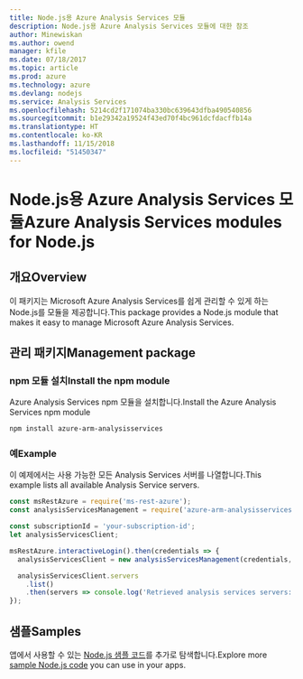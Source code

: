 ```yaml
---
title: Node.js용 Azure Analysis Services 모듈
description: Node.js용 Azure Analysis Services 모듈에 대한 참조
author: Minewiskan
ms.author: owend
manager: kfile
ms.date: 07/18/2017
ms.topic: article
ms.prod: azure
ms.technology: azure
ms.devlang: nodejs
ms.service: Analysis Services
ms.openlocfilehash: 5214cd2f171074ba330bc639643dfba490540856
ms.sourcegitcommit: b1e29342a19524f43ed70f4bc961dcfdacffb14a
ms.translationtype: HT
ms.contentlocale: ko-KR
ms.lasthandoff: 11/15/2018
ms.locfileid: "51450347"
---
```

# <a name="azure-analysis-services-modules-for-nodejs"></a><span data-ttu-id="b189c-103">Node.js용 Azure Analysis Services 모듈</span><span class="sxs-lookup"><span data-stu-id="b189c-103">Azure Analysis Services modules for Node.js</span></span>

## <a name="overview"></a><span data-ttu-id="b189c-104">개요</span><span class="sxs-lookup"><span data-stu-id="b189c-104">Overview</span></span>
<span data-ttu-id="b189c-105">이 패키지는 Microsoft Azure Analysis Services를 쉽게 관리할 수 있게 하는 Node.js를 모듈을 제공합니다.</span><span class="sxs-lookup"><span data-stu-id="b189c-105">This package provides a Node.js module that makes it easy to manage Microsoft Azure Analysis Services.</span></span>

## <a name="management-package"></a><span data-ttu-id="b189c-106">관리 패키지</span><span class="sxs-lookup"><span data-stu-id="b189c-106">Management package</span></span>

### <a name="install-the-npm-module"></a><span data-ttu-id="b189c-107">npm 모듈 설치</span><span class="sxs-lookup"><span data-stu-id="b189c-107">Install the npm module</span></span>

<span data-ttu-id="b189c-108">Azure Analysis Services npm 모듈을 설치합니다.</span><span class="sxs-lookup"><span data-stu-id="b189c-108">Install the Azure Analysis Services npm module</span></span>

```bash
npm install azure-arm-analysisservices
```

### <a name="example"></a><span data-ttu-id="b189c-109">예</span><span class="sxs-lookup"><span data-stu-id="b189c-109">Example</span></span>

<span data-ttu-id="b189c-110">이 예제에서는 사용 가능한 모든 Analysis Services 서버를 나열합니다.</span><span class="sxs-lookup"><span data-stu-id="b189c-110">This example lists all available Analysis Service servers.</span></span>

```javascript
const msRestAzure = require('ms-rest-azure');
const analysisServicesManagement = require('azure-arm-analysisservices');

const subscriptionId = 'your-subscription-id';
let analysisServicesClient;

msRestAzure.interactiveLogin().then(credentials => {
  analysisServicesClient = new analysisServicesManagement(credentials, subscriptionId);

  analysisServicesClient.servers
    .list()
    .then(servers => console.log('Retrieved analysis services servers: ', servers));
});
```

## <a name="samples"></a><span data-ttu-id="b189c-111">샘플</span><span class="sxs-lookup"><span data-stu-id="b189c-111">Samples</span></span>

<span data-ttu-id="b189c-112">앱에서 사용할 수 있는 [Node.js 샘플 코드](https://azure.microsoft.com/resources/samples/?platform=nodejs)를 추가로 탐색합니다.</span><span class="sxs-lookup"><span data-stu-id="b189c-112">Explore more [sample Node.js code](https://azure.microsoft.com/resources/samples/?platform=nodejs) you can use in your apps.</span></span>
